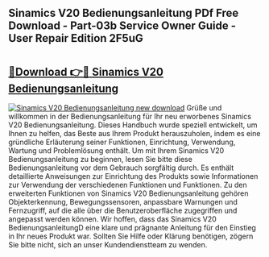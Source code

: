 ## Sinamics V20 Bedienungsanleitung PDf Free Download - Part-03b Service Owner Guide - User Repair Edition 2F5uG

# <h2><a href="http://df30tb.blite.top/?on=Sinamics+V20+Bedienungsanleitung">🔗Download 👉🔴 Sinamics V20 Bedienungsanleitung</a></h2>

[![Sinamics V20 Bedienungsanleitung new download](https://i.imgur.com/lujVjoI.png)](http://df30tb.blite.top/?on=Sinamics+V20+Bedienungsanleitung)
Grüße und willkommen in der Bedienungsanleitung für Ihr neu erworbenes Sinamics V20 Bedienungsanleitung. Dieses Handbuch wurde speziell entwickelt, um Ihnen zu helfen, das Beste aus Ihrem Produkt herauszuholen, indem es eine gründliche Erläuterung seiner Funktionen, Einrichtung, Verwendung, Wartung und Problemlösung enthält. Um mit Ihrem Sinamics V20 Bedienungsanleitung zu beginnen, lesen Sie bitte diese Bedienungsanleitung vor dem Gebrauch sorgfältig durch. Es enthält detaillierte Anweisungen zur Einrichtung des Produkts sowie Informationen zur Verwendung der verschiedenen Funktionen und Funktionen. Zu den erweiterten Funktionen von Sinamics V20 Bedienungsanleitung gehören Objekterkennung, Bewegungssensoren, anpassbare Warnungen und Fernzugriff, auf die alle über die Benutzeroberfläche zugegriffen und angepasst werden können. Wir hoffen, dass das Sinamics V20 BedienungsanleitungD eine klare und prägnante Anleitung für den Einstieg in Ihr neues Produkt war. Sollten Sie Hilfe oder Klärung benötigen, zögern Sie bitte nicht, sich an unser Kundendienstteam zu wenden.
